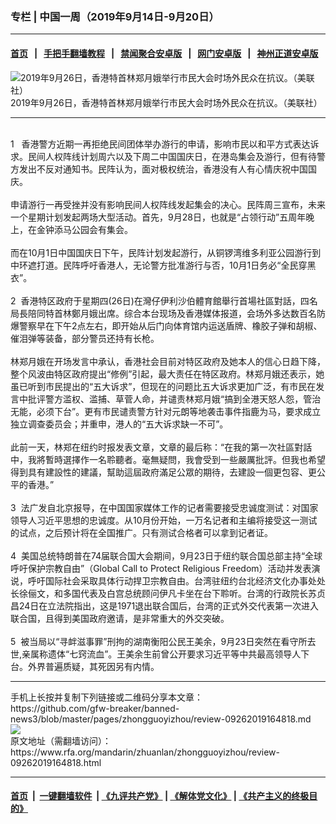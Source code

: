 ### 专栏 | 中国一周（2019年9月14日-9月20日）
------------------------

#### [首页](https://github.com/gfw-breaker/banned-news3/blob/master/README.md) &nbsp;&nbsp;|&nbsp;&nbsp; [手把手翻墙教程](https://github.com/gfw-breaker/guides/wiki) &nbsp;&nbsp;|&nbsp;&nbsp; [禁闻聚合安卓版](https://github.com/gfw-breaker/bn-android) &nbsp;&nbsp;|&nbsp;&nbsp; [网门安卓版](https://github.com/oGate2/oGate) &nbsp;&nbsp;|&nbsp;&nbsp; [神州正道安卓版](https://github.com/SzzdOgate/update) 



<div id="headerimg">
 <img alt="2019年9月26日，香港特首林郑月娥举行市民大会时场外民众在抗议。（美联社）" src="https://www.rfa.org/mandarin/zhuanlan/zhongguoyizhou/review-09262019164818.html/AP_19269418018847.jpg/@@images/ea46778d-ad98-4888-8890-dc29ce957e1e.jpeg" title="2019年9月26日，香港特首林郑月娥举行市民大会时场外民众在抗议。（美联社）"/>
 <div id="headerimgcontents">
  <div id="headerimgcaption">
   <span>
    2019年9月26日，香港特首林郑月娥举行市民大会时场外民众在抗议。（美联社）
   </span>
   <!-- zoomattribute -->
  </div>
  <!-- headerimgcaption -->
 </div>
 <!-- headerimagecontents -->
</div>

<hr/>
<div id="storytext">
 <div>
  <div class="slot_header">
  </div>
 </div>
 <p>
  <br/>
  1   香港警方近期一再拒绝民间团体举办游行的申请，影响市民以和平方式表达诉求。民间人权阵线计划周六以及下周二中国国庆日，在港岛集会及游行，但有待警方发出不反对通知书。民阵认为，面对极权统治，香港没有人有心情庆祝中国国庆。
  <br/>
  <br/>
  申请游行一再受挫并没有影响民间人权阵线发起集会的决心。民阵周三宣布，未来一个星期计划发起两场大型活动。首先，9月28日，也就是“占领行动”五周年晚上，在金钟添马公园会有集会。
  <br/>
  <br/>
  而在10月1日中国国庆日下午，民阵计划发起游行，从铜锣湾维多利亚公园游行到中环遮打道。民阵呼吁香港人，无论警方批准游行与否，10月1日务必“全民穿黑衣”。
  <br/>
  <br/>
  2  香港特区政府于星期四(26日)在灣仔伊利沙伯體育館舉行首場社區對話，四名局長陪同特首林鄭月娥出席。综合本台现场及香港媒体报道，会场外多达数百名防爆警察早在下午2点左右，即开始从后门向体育馆内运送盾牌、橡胶子弹和胡椒、催泪弹等装备，部分警员还持有长枪。
  <br/>
  <br/>
  林郑月娥在开场发言中承认，香港社会目前对特区政府及她本人的信心日趋下降，整个风波由特区政府提出“修例”引起，最大责任在特区政府。林郑月娥还表示，她虽已听到市民提出的“五大诉求”，但现在的问题比五大诉求更加广泛，有市民在发言中批评警方滥权、滥捕、草菅人命，并谴责林郑月娥“搞到全港天怒人怨，管治无能，必须下台”。更有市民谴责警方针对元朗等地袭击事件指鹿为马，要求成立独立调查委员会；并重申，港人的“五大诉求缺一不可”。
  <br/>
  <br/>
  此前一天，林郑在纽约时报发表文章，文章的最后称：“在我的第一次社區對話中，我將暫時選擇作一名聆聽者。毫無疑問，我會受到一些嚴厲批評。但我也希望得到具有建設性的建議，幫助這屆政府滿足公眾的期待，去建設一個更包容、更公平的香港。”
  <br/>
  <br/>
  3  法广发自北京报导，在中国国家媒体工作的记者需要接受忠诚度测试：对国家领导人习近平思想的忠诚度。从10月份开始，一万名记者和主编将接受这一测试的试点，之后预计将在全国推广。只有测试合格者可以拿到记者证。
  <br/>
  <br/>
  4  美国总统特朗普在74届联合国大会期间，9月23日于纽约联合国总部主持“全球呼吁保护宗教自由”（Global Call to Protect Religious Freedom）活动并发表演说，呼吁国际社会采取具体行动捍卫宗教自由。台湾驻纽约台北经济文化办事处处长徐俪文，和多国代表及白宫总统顾问伊凡卡坐在台下聆听。台湾的行政院长苏贞昌24日在立法院指出，这是1971退出联合国后，台湾的正式外交代表第一次进入联合国，且得到美国政府邀请，是非常重大的外交突破。
  <br/>
  <br/>
  5  被当局以“寻衅滋事罪”刑拘的湖南衡阳公民王美余，9月23日突然在看守所去世,亲属称遗体“七窍流血”。王美余生前曾公开要求习近平等中共最高领导人下台。外界普遍质疑，其死因另有内情。
 </p>
</div>

<hr/>
手机上长按并复制下列链接或二维码分享本文章：<br/>
https://github.com/gfw-breaker/banned-news3/blob/master/pages/zhongguoyizhou/review-09262019164818.md <br/>
<a href='https://github.com/gfw-breaker/banned-news3/blob/master/pages/zhongguoyizhou/review-09262019164818.md'><img src='https://github.com/gfw-breaker/banned-news3/blob/master/pages/zhongguoyizhou/review-09262019164818.md.png'/></a> <br/>
原文地址（需翻墙访问）：https://www.rfa.org/mandarin/zhuanlan/zhongguoyizhou/review-09262019164818.html


------------------------
#### [首页](https://github.com/gfw-breaker/banned-news3/blob/master/README.md) &nbsp;|&nbsp; [一键翻墙软件](https://github.com/gfw-breaker/nogfw/blob/master/README.md) &nbsp;| [《九评共产党》](https://github.com/gfw-breaker/9ping.md/blob/master/README.md#九评之一评共产党是什么) | [《解体党文化》](https://github.com/gfw-breaker/jtdwh.md/blob/master/README.md) | [《共产主义的终极目的》](https://github.com/gfw-breaker/gczydzjmd.md/blob/master/README.md)


<img src='http://gfw-breaker.win/banned-news3/pages/zhongguoyizhou/review-09262019164818.md' width='0px' height='0px'/>